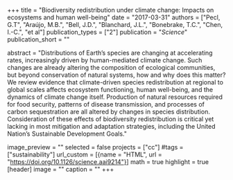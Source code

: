 +++
title = "Biodiversity redistribution under climate change: Impacts on ecosystems and human well-being"
date = "2017-03-31"
authors = ["Pecl, G.T", "Araújo, M.B.", "Bell, J.D.", "Blanchard, J.L.", "Bonebrake, T.C.", "Chen, I.-C.", "et al"]
publication_types = ["2"]
publication = "_Science_"
publication_short = ""

abstract = "Distributions of Earth’s species are changing at accelerating rates, increasingly driven by human-mediated climate change. Such changes are already altering the composition of ecological communities, but beyond conservation of natural systems, how and why does this matter? We review evidence that climate-driven species redistribution at regional to global scales affects ecosystem functioning, human well-being, and the dynamics of climate change itself. Production of natural resources required for food security, patterns of disease transmission, and processes of carbon sequestration are all altered by changes in species distribution. Consideration of these effects of biodiversity redistribution is critical yet lacking in most mitigation and adaptation strategies, including the United Nation’s Sustainable Development Goals."

image_preview = ""
selected = false
projects = ["cc"]
#tags = ["sustainability"]
url_custom = [{name = "HTML", url = "https://doi.org/10.1126/science.aai9214"}]
math = true
highlight = true
[header]
image = ""
caption = ""
+++


